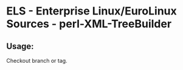 # ELS - Enterprise Linux/EuroLinux Sources - perl-XML-TreeBuilder 
## Usage:
  Checkout branch or tag.
